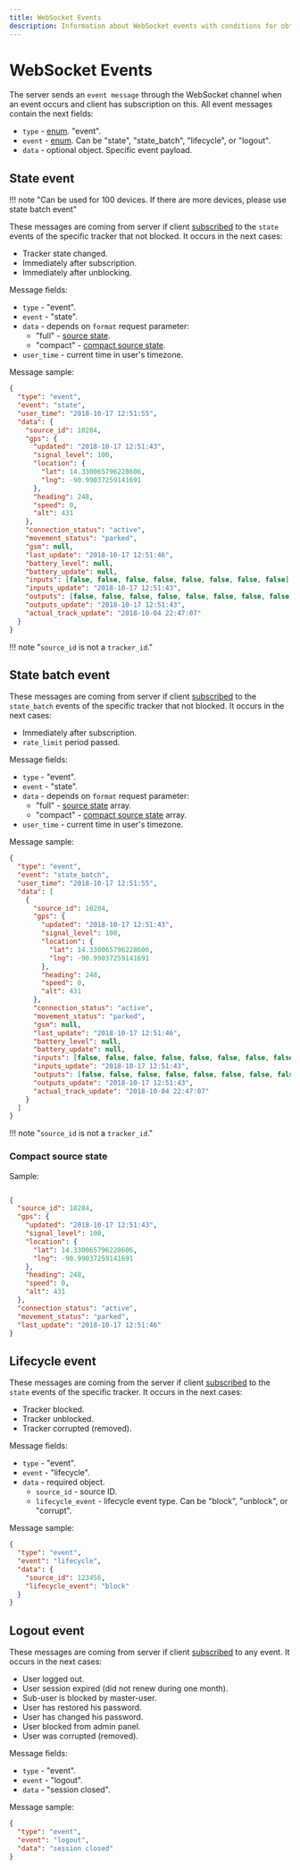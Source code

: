 ```yaml
---
title: WebSocket Events
description: Information about WebSocket events with conditions for obtaining and message samples.
---
```


# WebSocket Events

The server sends an `event message` through the WebSocket channel when an event occurs and client has subscription on this. 
All event messages contain the next fields:

* `type` - [enum](../getting-started/introduction.md#data-types). "event".
* `event` - [enum](../getting-started/introduction.md#data-types). Can be "state", "state_batch", "lifecycle", or "logout".
* `data` - optional object. Specific event payload. 


## State event

!!! note "Can be used for 100 devices. If there are more devices, please use state batch event"

These messages are coming from server if client [subscribed](./subscription.md)
to the `state` events of the specific tracker that not blocked. It occurs in the next cases:

* Tracker state changed.
* Immediately after subscription.
* Immediately after unblocking.

Message fields:

* `type` - "event".
* `event` - "state".
* `data` - depends on `format` request parameter:
    * "full" - [source state](../resources/tracking/tracker/index.md#get_state).
    * "compact" - [compact source state](#compact-source-state).
* `user_time` - current time in user's timezone.

Message sample:

```json
{
  "type": "event",
  "event": "state",
  "user_time": "2018-10-17 12:51:55",
  "data": {
    "source_id": 10284,
    "gps": {
      "updated": "2018-10-17 12:51:43",
      "signal_level": 100,
      "location": {
        "lat": 14.330065796228606,
        "lng": -90.99037259141691
      },
      "heading": 248,
      "speed": 0,
      "alt": 431
    },
    "connection_status": "active",
    "movement_status": "parked",
    "gsm": null,
    "last_update": "2018-10-17 12:51:46",
    "battery_level": null,
    "battery_update": null,
    "inputs": [false, false, false, false, false, false, false, false],
    "inputs_update": "2018-10-17 12:51:43",
    "outputs": [false, false, false, false, false, false, false, false],
    "outputs_update": "2018-10-17 12:51:43",
    "actual_track_update": "2018-10-04 22:47:07"
  }
}
```

!!! note "`source_id` is not a `tracker_id`."


## State batch event

These messages are coming from server if client [subscribed](./subscription.md)
to the `state_batch` events of the specific tracker that not blocked. It occurs in the next cases:

* Immediately after subscription.
* `rate_limit` period passed.

Message fields:

* `type` - "event".
* `event` - "state".
* `data` - depends on `format` request parameter:
    * "full" - [source state](../resources/tracking/tracker/index.md#get_state) array.
    * "compact" - [compact source state](#compact-source-state) array.
* `user_time` - current time in user's timezone.

Message sample:

```json
{
  "type": "event",
  "event": "state_batch",
  "user_time": "2018-10-17 12:51:55",
  "data": [
    {
      "source_id": 10284,
      "gps": {
        "updated": "2018-10-17 12:51:43",
        "signal_level": 100,
        "location": {
          "lat": 14.330065796228606,
          "lng": -90.99037259141691
        },
        "heading": 248,
        "speed": 0,
        "alt": 431
      },
      "connection_status": "active",
      "movement_status": "parked",
      "gsm": null,
      "last_update": "2018-10-17 12:51:46",
      "battery_level": null,
      "battery_update": null,
      "inputs": [false, false, false, false, false, false, false, false],
      "inputs_update": "2018-10-17 12:51:43",
      "outputs": [false, false, false, false, false, false, false, false],
      "outputs_update": "2018-10-17 12:51:43",
      "actual_track_update": "2018-10-04 22:47:07"
    }
  ]
}
```

!!! note "`source_id` is not a `tracker_id`."


### Compact source state

Sample:

```json

{
  "source_id": 10284,
  "gps": {
    "updated": "2018-10-17 12:51:43",
    "signal_level": 100,
    "location": {
      "lat": 14.330065796228606,
      "lng": -90.99037259141691
    },
    "heading": 248,
    "speed": 0,
    "alt": 431
  },
  "connection_status": "active",
  "movement_status": "parked",
  "last_update": "2018-10-17 12:51:46"
}
```


## Lifecycle event

These messages are coming from the server if client [subscribed](./subscription.md)
to the `state` events of the specific tracker. It occurs in the next cases:

* Tracker blocked.
* Tracker unblocked.
* Tracker corrupted (removed).

Message fields:

* `type` - "event".
* `event` - "lifecycle".
* `data` - required object.
    * `source_id` - source ID.
    * `lifecycle_event` - lifecycle event type. Can be "block", "unblock", or "corrupt".

Message sample:

```json
{
  "type": "event",
  "event": "lifecycle",
  "data": {
    "source_id": 123456,
    "lifecycle_event": "block"
  }
}
```


## Logout event

These messages are coming from server if client [subscribed](./subscription.md) to any event. It occurs in the next cases:

* User logged out.
* User session expired (did not renew during one month).
* Sub-user is blocked by master-user.
* User has restored his password.
* User has changed his password.
* User blocked from admin panel.
* User was corrupted (removed).

Message fields:

* `type` - "event".
* `event` - "logout".
* `data` - "session closed".

Message sample:
```json
{
  "type": "event",
  "event": "logout",
  "data": "session closed"
}
```
